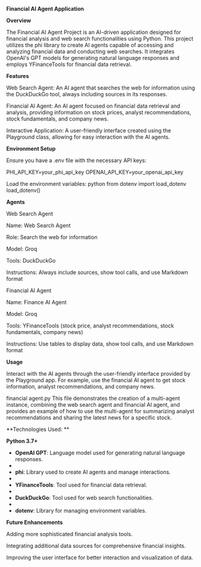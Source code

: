 
**Financial AI Agent Application**

**Overview**

The Financial AI Agent Project is an AI-driven application designed for financial analysis and web search functionalities using Python. This project utilizes the phi library to create AI agents capable of accessing and analyzing financial data and conducting web searches. It integrates OpenAI's GPT models for generating natural language responses and employs YFinanceTools for financial data retrieval.

**Features**

Web Search Agent: An AI agent that searches the web for information using the DuckDuckGo tool, always including sources in its responses.

Financial AI Agent: An AI agent focused on financial data retrieval and analysis, providing information on stock prices, analyst recommendations, stock fundamentals, and company news.

Interactive Application: A user-friendly interface created using the Playground class, allowing for easy interaction with the AI agents.

**Environment Setup**

Ensure you have a .env file with the necessary API keys:

PHI_API_KEY=your_phi_api_key
OPENAI_API_KEY=your_openai_api_key

Load the environment variables:
python
from dotenv import load_dotenv
load_dotenv()

**Agents**

Web Search Agent

Name: Web Search Agent

Role: Search the web for information

Model: Groq

Tools: DuckDuckGo

Instructions: Always include sources, show tool calls, and use Markdown format



Financial AI Agent

Name: Finance AI Agent

Model: Groq

Tools: YFinanceTools (stock price, analyst recommendations, stock fundamentals, company news)

Instructions: Use tables to display data, show tool calls, and use Markdown format


**Usage**

Interact with the AI agents through the user-friendly interface provided by the Playground app. For example, use the financial AI agent to get stock information, analyst recommendations, and company news.

financial agent.py
This file demonstrates the creation of a multi-agent instance, combining the web search agent and financial AI agent, and provides an example of how to use the multi-agent for summarizing analyst recommendations and sharing the latest news for a specific stock.

**Technologies Used: **

 **Python 3.7+**
 
- **OpenAI GPT**: Language model used for generating natural language responses.
- 
- **phi**: Library used to create AI agents and manage interactions.
- 
- **YFinanceTools**: Tool used for financial data retrieval.
- 
- **DuckDuckGo**: Tool used for web search functionalities.
- 
- **dotenv**: Library for managing environment variables.

**Future Enhancements**

Adding more sophisticated financial analysis tools.

Integrating additional data sources for comprehensive financial insights.

Improving the user interface for better interaction and visualization of data.

